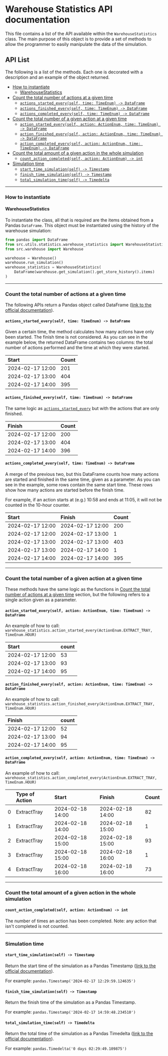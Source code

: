 # Warehouse Statistics API documentation

This file contains a list of the API available within the `WarehouseStatistics` class.
The main purpose of this object is to provide a set of methods to allow the programmer to easily manipulate the data of the 
simulation.

## API List

The following is a list of the methods. Each one is decorated with a description and an example of the object returned.

- [How to instantiate](#how-to-instantiate)
  - [WarehouseStatistics](#warehousestatistics)
- [Count the total number of actions at a given time](#count-the-total-number-of-actions-at-a-given-time)
  - [`actions_started_every(self, time: TimeEnum) -> DataFrame`](#actions_started_everyself-time-timeenum---dataframe)
  - [`actions_finished_every(self, time: TimeEnum) -> DataFrame`](#actions_finished_everyself-time-timeenum---dataframe)
  - [`actions_completed_every(self, time: TimeEnum) -> DataFrame`](#actions_completed_everyself-time-timeenum---dataframe)
- [Count the total number of a given action at a given time](#count-the-total-number-of-a-given-action-at-a-given-time)
  - [`action_started_every(self, action: ActionEnum, time: TimeEnum) -> DataFrame`](#action_started_everyself-action-actionenum-time-timeenum---dataframe)
  - [`action_finished_every(self, action: ActionEnum, time: TimeEnum) -> DataFrame`](#action_finished_everyself-action-actionenum-time-timeenum---dataframe)
  - [`action_completed_every(self, action: ActionEnum, time: TimeEnum) -> DataFrame`](#action_completed_everyself-action-actionenum-time-timeenum---dataframe)
- [Count the total amount of a given action in the whole simulation](#count-the-total-amount-of-a-given-action-in-the-whole-simulation)
  - [`count_action_completed(self, action: ActionEnum) -> int`](#count_action_completedself-action-actionenum---int)
- [Simulation time](#simulation-time)
  - [`start_time_simulation(self) -> Timestamp`](#start_time_simulationself---timestamp)
  - [`finish_time_simulation(self) -> Timestamp`](#finish_time_simulationself---timestamp)
  - [`total_simulation_time(self) -> Timedelta`](#total_simulation_timeself---timedelta)

------------------------------------------------------------------------------------------------------------------------

### How to instantiate

#### WarehouseStatistics

To instantiate the class, all that is required are the items obtained from a Pandas `DataFrame`. 
This object must be instantiated using the history of the warehouse simulation:
```python
from pandas import DataFrame
from src.utils.statistics.warehouse_statistics import WarehouseStatistics
from src.warehouse import Warehouse

warehouse = Warehouse()
warehouse.run_simulation()
warehouse_statistics = WarehouseStatistics(
    DataFrame(warehouse.get_simulation().get_store_history().items)
)
```

------------------------------------------------------------------------------------------------------------------------

### Count the total number of actions at a given time

The following APIs return a Pandas object called DataFrame 
([link to the official documentation](https://pandas.pydata.org/pandas-docs/stable/reference/frame.html)).

#### `actions_started_every(self, time: TimeEnum) -> DataFrame`

Given a certain time, the method calculates how many actions have only been started. 
The finish time is not considered. 
As you can see in the example below, the returned DataFrame contains two columns: 
the total number of actions performed and the time at which they were started.

| Start            | Count |
|:-----------------|:------|
| 2024-02-17 12:00 | 201   |
| 2024-02-17 13:00 | 404   |
| 2024-02-17 14:00 | 395   |


#### `actions_finished_every(self, time: TimeEnum) -> DataFrame`

The same logic as [`actions_started_every`](#actions_started_everyself-time-timeenum---dataframe) but with the actions 
that are only finished.

| Finish           | Count |
|:-----------------|:------|
| 2024-02-17 12:00 | 200   |
| 2024-02-17 13:00 | 404   |
| 2024-02-17 14:00 | 396   |


#### `actions_completed_every(self, time: TimeEnum) -> DataFrame`

A merge of the previous two, but this DataFrame counts how many actions are started and finished in the same time, 
given as a parameter.
As you can see in the example, some rows contain the same start time. 
These rows show how many actions are started before the finish time.

For example, if an action starts at (e.g.) 10:58 and ends at 11:05, it will not be counted in the 10-hour counter.

| Start            | Finish           | Count |
|:-----------------|:-----------------|:------|
| 2024-02-17 12:00 | 2024-02-17 12:00 | 200   |
| 2024-02-17 12:00 | 2024-02-17 13:00 | 1     |
| 2024-02-17 13:00 | 2024-02-17 13:00 | 403   |
| 2024-02-17 13:00 | 2024-02-17 14:00 | 1     |
| 2024-02-17 14:00 | 2024-02-17 14:00 | 395   |


------------------------------------------------------------------------------------------------------------------------

### Count the total number of a given action at a given time

These methods have the same logic as the functions in 
[Count the total number of actions at a given time](#count-the-total-number-of-actions-at-a-given-time) 
section, but the following refers to a single action given as a parameter.

#### `action_started_every(self, action: ActionEnum, time: TimeEnum) -> DataFrame`

An example of how to call: `warehouse_statistics.action_started_every(ActionEnum.EXTRACT_TRAY, TimeEnum.HOUR)`

| Start            | count |
|:-----------------|:------|
| 2024-02-17 12:00 | 53    |
| 2024-02-17 13:00 | 93    |
| 2024-02-17 14:00 | 95    |


#### `action_finished_every(self, action: ActionEnum, time: TimeEnum) -> DataFrame`

An example of how to call: `warehouse_statistics.action_finished_every(ActionEnum.EXTRACT_TRAY, TimeEnum.HOUR)`

| Finish           | count |
|:-----------------|:------|
| 2024-02-17 12:00 | 52    |
| 2024-02-17 13:00 | 94    |
| 2024-02-17 14:00 | 95    |


#### `action_completed_every(self, action: ActionEnum, time: TimeEnum) -> DataFrame`

An example of how to call: `warehouse_statistics.action_completed_every(ActionEnum.EXTRACT_TRAY, TimeEnum.HOUR)`

|   | Type of Action | Start            | Finish           | Count |
|:--|:---------------|:-----------------|:-----------------|:------|
| 0 | ExtractTray  | 2024-02-18 14:00 | 2024-02-18 14:00 | 82    |
| 1 | ExtractTray  | 2024-02-18 14:00 | 2024-02-18 15:00 | 1     |
| 2 | ExtractTray  | 2024-02-18 15:00 | 2024-02-18 15:00 | 93    |
| 3 | ExtractTray  | 2024-02-18 15:00 | 2024-02-18 16:00 | 1     |
| 4 | ExtractTray  | 2024-02-18 16:00 | 2024-02-18 16:00 | 73    |



------------------------------------------------------------------------------------------------------------------------

### Count the total amount of a given action in the whole simulation

#### `count_action_completed(self, action: ActionEnum) -> int`

The number of times an action has been completed. 
Note: any action that isn't completed is not counted.

------------------------------------------------------------------------------------------------------------------------

### Simulation time

#### `start_time_simulation(self) -> Timestamp`

Return the start time of the simulation as a Pandas Timestamp 
([link to the official documentation](https://pandas.pydata.org/pandas-docs/stable/reference/api/pandas.Timestamp.html)).

For example: `pandas.Timestamp('2024-02-17 12:29:59.124635')`

#### `finish_time_simulation(self) -> Timestamp`

Return the finish time of the simulation as a Pandas Timestamp.

For example: `pandas.Timestamp('2024-02-17 14:59:48.234510')`

#### `total_simulation_time(self) -> Timedelta`

Return the total time of the simulation as a Pandas Timedelta
([link to the official documentation](https://pandas.pydata.org/pandas-docs/stable/reference/api/pandas.Timedelta.html)).

For example: `pandas.Timedelta('0 days 02:29:49.109875')`
